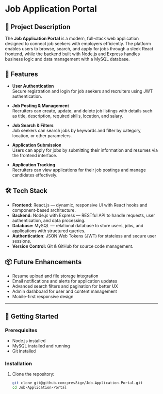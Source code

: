 # Job Application Portal

## 📄 Project Description
The **Job Application Portal** is a modern, full-stack web application designed to connect job seekers with employers efficiently. The platform enables users to browse, search, and apply for jobs through a sleek React frontend, while the backend built with Node.js and Express handles business logic and data management with a MySQL database.

## 📌 Features
- **User Authentication**  
  Secure registration and login for job seekers and recruiters using JWT authentication.

- **Job Posting & Management**  
  Recruiters can create, update, and delete job listings with details such as title, description, required skills, location, and salary.

- **Job Search & Filters**  
  Job seekers can search jobs by keywords and filter by category, location, or other parameters.

- **Application Submission**  
  Users can apply for jobs by submitting their information and resumes via the frontend interface.

- **Application Tracking**  
  Recruiters can view applications for their job postings and manage candidates effectively.

## 🛠️ Tech Stack
- **Frontend:** React.js — dynamic, responsive UI with React hooks and component-based architecture.
- **Backend:** Node.js with Express — RESTful API to handle requests, user authentication, and data processing.
- **Database:** MySQL — relational database to store users, jobs, and applications with structured queries.
- **Authentication:** JSON Web Tokens (JWT) for stateless and secure user sessions.
- **Version Control:** Git & GitHub for source code management.

## 📦 Future Enhancements
- Resume upload and file storage integration
- Email notifications and alerts for application updates
- Advanced search filters and pagination for better UX
- Admin dashboard for user and content management
- Mobile-first responsive design

---

## 🚀 Getting Started

### Prerequisites
- Node.js installed
- MySQL installed and running
- Git installed

### Installation
1. Clone the repository:
   ```bash
   git clone git@github.com:pres8ige/Job-Application-Portal.git
   cd Job-Application-Portal
